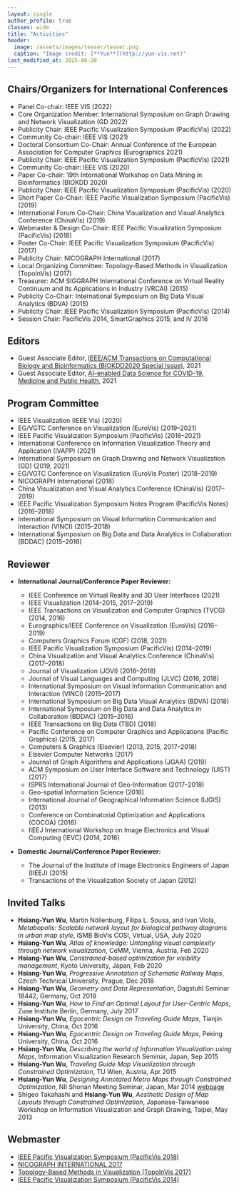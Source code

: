 ```yaml
---
layout: single
author_profile: true
classes: wide
title: "Activities"
header:
  image: /assets/images/teaser/teaser.png
  caption: "Image credit: [**Yun**](http://yun-vis.net)"
last_modified_at: 2025-08-20
---
```


## Chairs/Organizers for International Conferences
- Panel Co-chair: IEEE VIS (2022)  
- Core Organization Member: International Symposium on Graph Drawing and Network Visualization (GD 2022)  
- Publicity Chair: IEEE Pacific Visualization Symposium (PacificVis) (2022)  
- Community Co-chair: IEEE VIS (2021)  
- Doctoral Consortium Co-Chair: Annual Conference of the European Association for Computer Graphics (Eurographics 2021)  
- Publicity Chair: IEEE Pacific Visualization Symposium (PacificVis) (2021)  
- Community Co-chair: IEEE VIS (2020)  
- Paper Co-chair: 19th International Workshop on Data Mining in Bioinformatics (BIOKDD 2020)  
- Publicity Chair: IEEE Pacific Visualization Symposium (PacificVis) (2020)  
- Short Paper Co-Chair: IEEE Pacific Visualization Symposium (PacificVis) (2019)  
- International Forum Co-Chair: China Visualization and Visual Analytics Conference (ChinaVis) (2019)  
- Webmaster & Design Co-Chair: IEEE Pacific Visualization Symposium (PacificVis) (2018)  
- Poster Co-Chair: IEEE Pacific Visualization Symposium (PacificVis) (2017)  
- Publicity Chair: NICOGRAPH International (2017)  
- Local Organizing Committee: Topology-Based Methods in Visualization (TopoInVis) (2017)  
- Treasurer: ACM SIGGRAPH International Conference on Virtual Reality Continuum and Its Applications in Industry (VRCAI) (2015)  
- Publicity Co-Chair: International Symposium on Big Data Visual Analytics (BDVA) (2015)  
- Publicity Chair: IEEE Pacific Visualization Symposium (PacificVis) (2014)  
- Session Chair: PacificVis 2014, SmartGraphics 2015, and iV 2016  


## Editors
- Guest Associate Editor, [IEEE/ACM Transactions on Computational Biology and Bioinformatics (BIOKDD2020 Special Issue)](https://mc.manuscriptcentral.com/tcbb-cs), 2021  
- Guest Associate Editor, [AI-enabled Data Science for COVID-19, Medicine and Public Health](https://www.frontiersin.org/research-topics/16237/ai-enabled-data-science-for-covid-19), 2021  



## Program Committee
- IEEE Visualization (IEEE Vis) (2020)  
- EG/VGTC Conference on Visualization (EuroVis) (2019–2021)  
- IEEE Pacific Visualization Symposium (PacificVis) (2016–2021)  
- International Conference on Information Visualization Theory and Application (IVAPP) (2021)  
- International Symposium on Graph Drawing and Network Visualization (GD) (2019, 2021)  
- EG/VGTC Conference on Visualization (EuroVis Poster) (2018–2019)  
- NICOGRAPH International (2018)  
- China Visualization and Visual Analytics Conference (ChinaVis) (2017–2019)  
- IEEE Pacific Visualization Symposium Notes Program (PacificVis Notes) (2016–2018)  
- International Symposium on Visual Information Communication and Interaction (VINCI) (2015–2018)  
- International Symposium on Big Data and Data Analytics in Collaboration (BDDAC) (2015–2016)  



## Reviewer
- **International Journal/Conference Paper Reviewer:**  
  - IEEE Conference on Virtual Reality and 3D User Interfaces (2021)  
  - IEEE Visualization (2014–2015, 2017–2019)  
  - IEEE Transactions on Visualization and Computer Graphics (TVCG) (2014, 2016)  
  - Eurographics/IEEE Conference on Visualization (EuroVis) (2016–2019)  
  - Computers Graphics Forum (CGF) (2018, 2021)  
  - IEEE Pacific Visualization Symposium (PacificVis) (2014–2019)  
  - China Visualization and Visual Analytics Conference (ChinaVis) (2017–2018)  
  - Journal of Visualization (JOVI) (2016–2018)  
  - Journal of Visual Languages and Computing (JLVC) (2016, 2018)  
  - International Symposium on Visual Information Communication and Interaction (VINCI) (2015–2017)  
  - International Symposium on Big Data Visual Analytics (BDVA) (2018)  
  - International Symposium on Big Data and Data Analytics in Collaboration (BDDAC) (2015–2016)  
  - IEEE Transactions on Big Data (TBD) (2018)  
  - Pacific Conference on Computer Graphics and Applications (Pacific Graphics) (2015, 2017)  
  - Computers & Graphics (Elsevier) (2013, 2015, 2017–2018)  
  - Elsevier Computer Networks (2017)  
  - Journal of Graph Algorithms and Applications (JGAA) (2019)  
  - ACM Symposium on User Interface Software and Technology (UIST) (2017)  
  - ISPRS International Journal of Geo-Information (2017–2018)  
  - Geo-spatial Information Science (2018)  
  - International Journal of Geographical Information Science (IJGIS) (2013)  
  - Conference on Combinatorial Optimization and Applications (COCOA) (2016)  
  - IIEEJ International Workshop on Image Electronics and Visual Computing (IEVC) (2014, 2016)  

- **Domestic Journal/Conference Paper Reviewer:**  
  - The Journal of the Institute of Image Electronics Engineers of Japan (IIEEJ) (2015)  
  - Transactions of the Visualization Society of Japan (2012)  



## Invited Talks
- **Hsiang-Yun Wu**, Martin Nöllenburg, Filipa L. Sousa, and Ivan Viola, *Metabopolis: Scalable network layout for biological pathway diagrams in urban map style*, ISMB BioVis COSI, Virtual, USA, July 2020  
- **Hsiang-Yun Wu**, *Atlas of knowledge: Untangling visual complexity through network visualization*, CeMM, Vienna, Austria, Feb 2020  
- **Hsiang-Yun Wu**, *Constrained-based optimization for visibility management*, Kyoto University, Japan, Feb 2020  
- **Hsiang-Yun Wu**, *Progressive Annotation of Schematic Railway Maps*, Czech Technical University, Prague, Dec 2018  
- **Hsiang-Yun Wu**, *Geometry and Data Representation*, Dagstuhl Seminar 18442, Germany, Oct 2018  
- **Hsiang-Yun Wu**, *How to Find an Optimal Layout for User-Centric Maps*, Zuse Institute Berlin, Germany, July 2017  
- **Hsiang-Yun Wu**, *Egocentric Design on Traveling Guide Maps*, Tianjin University, China, Oct 2016  
- **Hsiang-Yun Wu**, *Egocentric Design on Traveling Guide Maps*, Peking University, China, Oct 2016  
- **Hsiang-Yun Wu**, *Describing the world of Information Visualization using Maps*, Information Visualization Research Seminar, Japan, Sep 2015  
- **Hsiang-Yun Wu**, *Traveling Guide Map Visualization through Constrained Optimization*, TU Wien, Austria, Apr 2015  
- **Hsiang-Yun Wu**, *Designing Annotated Metro Maps through Constrained Optimization*, NII Shonan Meeting Seminar, Japan, Mar 2014 [webpage](http://shonan.nii.ac.jp/seminar/046/)  
- Shigeo Takahashi and **Hsiang-Yun Wu**, *Aesthetic Design of Map Layouts through Constrained Optimization*, Japanese-Taiwanese Workshop on Information Visualization and Graph Drawing, Taipei, May 2013  



## Webmaster
- [IEEE Pacific Visualization Symposium (PacificVis 2018)](http://itolab.is.ocha.ac.jp/pvis2018/index.html)  
- [NICOGRAPH INTERNATIONAL 2017](http://art-science.org/nicograph/nicoint2017/)  
- [Topology-Based Methods in Visualization (TopoInVis 2017)](http://fj.ics.keio.ac.jp/topoinvis/)  
- [IEEE Pacific Visualization Symposium (PacificVis 2014)](http://www.fj.ics.keio.ac.jp/pvis2014/index.html)  



